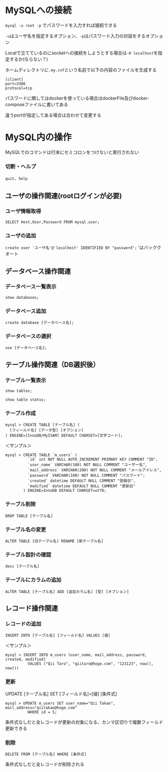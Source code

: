 # MySQLへの接続

`mysql -u root -p` でパスワードを入力すれば接続できる

`-u`はユーザ名を指定するオプション、`-p`はパスワード入力の対話をするオプション

Localで立てているのにsocketへの接続をしようとする場合は`-H localhost`を指定するか(ならない？)

ホームディレクトリに`.my.cnf`という名前で以下の内容のファイルを生成する

```
[client]
port=3306
protocol=tcp
```

パスワードに関してはdockerを使っている場合はdockerFile及びdocker-composeファイルに書いてある

違うportが指定してある場合は合わせて変更する

# MySQL内の操作

MySQLでのコマンドは行末にセミコロンをつけないと実行されない

### 切断・ヘルプ

`quit`、`help`

## ユーザの操作関連(rootログインが必要)

### ユーザ情報取得

`SELECT Host,User,Password FROM mysql.user;`

### ユーザの追加

`create user 'ユーザ名'@'localhost' IDENTIFIED BY "password";` 'はバッククオート

## データベース操作関連

### データベース一覧表示

`show databases;`

### データベース追加

`create database [データベース名];`

### データベースの選択

`use [データベース名];`

## テーブル操作関連（DB選択後）

### テーブル一覧表示

`show tables;`

`show table status;`

### テーブル作成

```
mysql > CREATE TABLE [テーブル名] (
  [フィールド名] [データ型] [オプション]
) ENGINE=[InnoDB/MyISAM] DEFAULT CHARSET=[文字コード];
```

＜サンプル＞
```
mysql > CREATE TABLE `m_users` (
          `id` int NOT NULL AUTO_INCREMENT PRIMARY KEY COMMENT "ID",
          `user_name` VARCHAR(100) NOT NULL COMMENT "ユーザー名",
          `mail_address` VARCHAR(200) NOT NULL COMMENT "メールアドレス",
          `password` VARCHAR(100) NOT NULL COMMENT "パスワード",
          `created` datetime DEFAULT NULL COMMENT "登録日",
          `modified` datetime DEFAULT NULL COMMENT "更新日"
        ) ENGINE=InnoDB DEFAULT CHARSET=utf8;
```

### テーブル削除

`DROP TABLE [テーブル名]`

### テーブル名の変更

`ALTER TABLE [旧テーブル名] RENAME [新テーブル名]`

### テーブル設計の確認

`desc [テーブル名]`

### テーブルにカラムの追加

`ALTER TABLE [テーブル名] ADD [追加カラム名] [型] [オプション]`

## レコード操作関連

### レコードの追加

`INSERT INTO [テーブル名] [フィールド名] VALUES [値]`

＜サンプル＞

```
mysql > INSERT INTO m_users (user_name, mail_address, password, created, modified)
          VALUES ("Qii Taro", "qiitaro@hoge.com", "123123", now(), now())
```

### 更新

UPDATE [テーブル名] SET [フィールド名]=[値] [条件式]

```
mysql > UPDATE m_users SET user_name="Qii Takao", mail_address="qiitakao@hoge.com" 
          WHERE id = 5;
```

条件式なしだと全レコードが更新の対象になる、カンマ区切りで複数フィールド更新できる

### 削除

`DELETE FROM [テーブル名] WHERE [条件式]`

条件式なしだと全レコードが削除される
